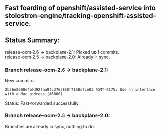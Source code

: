 ## Fast foarding of openshift/assisted-service into stolostron-engine/tracking-openshift-assisted-service.

## Status Summary:

release-ocm-2.6 -> backplane-2.1: Picked up 1 commits.  
release-ocm-2.5 -> backplane-2.0: Already in sync.  

### Branch release-ocm-2.6 -> backplane-2.1:

New commits:

```
2b56e8608e4b9d92faa9fc3763808f7160cfce03 MGMT-9175: Use an interface with a Mac address (#3880)
```

Status: Fast-forwarded successfully.

### Branch release-ocm-2.5 -> backplane-2.0:

Branches are already in sync, nothing to do.
